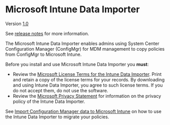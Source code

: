 # Microsoft Intune Data Importer

Version [1.0
](https://github.com/ConfigMgrTools/Intune-Data-Importer/releases)

See [release notes](https://github.com/ConfigMgrTools/Intune-Data-Importer/releases) for more information.

The Microsoft Intune Data Importer enables admins using System Center Configuration Manager (ConfigMgr) for MDM management to copy policies from ConfigMgr to Microsoft Intune.

Before you install and use Microsoft Intune Data Importer you **must**:
* Review the [Microsoft License Terms for the Intune Data Importer](https://github.com/ConfigMgrTools/Intune-Data-Importer/blob/master/LICENSE.md). Print and retain a copy of the license terms for your records. By downloading and using Intune Data Importer, you agree to such license terms.  If you do not accept them, do not use the software.
* Review the [Microsoft Privacy Statement](https://go.microsoft.com/fwlink/?linkid=824704) for information on the privacy policy of the Intune Data Importer.

See [Import Configuration Manager data to Microsoft Intune](https://go.microsoft.com/fwlink/?linkid=847587) on how to use the Intune Data Importer to migrate your policies.


